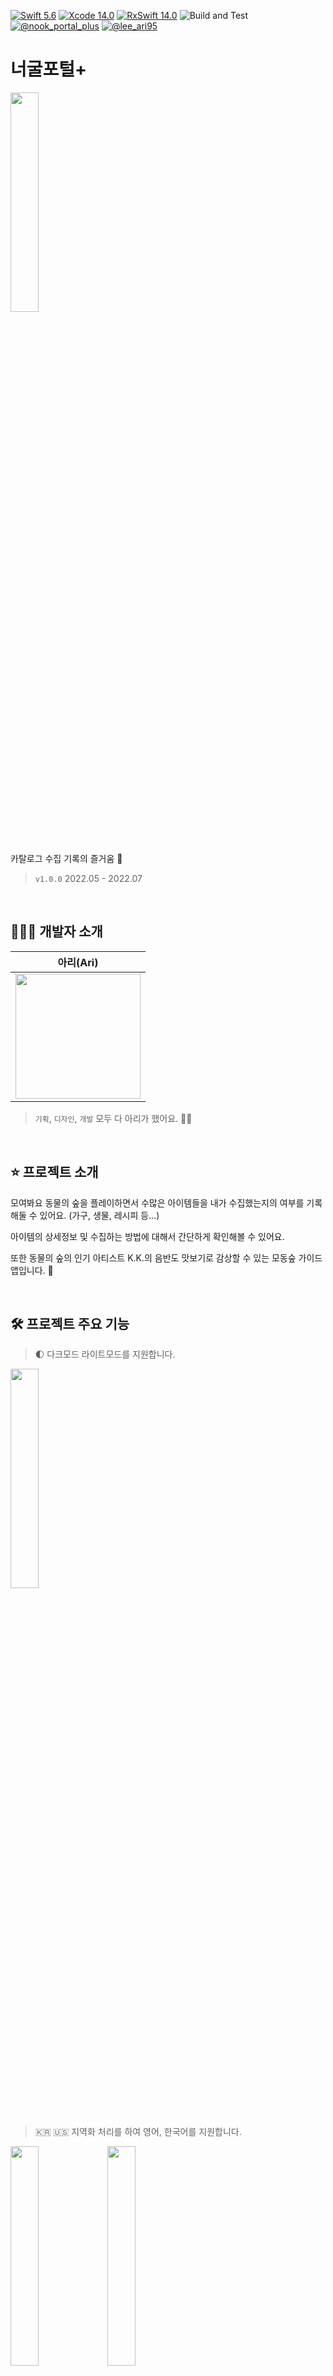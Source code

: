 [![Swift 5.6](https://img.shields.io/badge/swift-5.6-ED523F.svg?style=flat)](https://swift.org/download/) [![Xcode 14.0](https://img.shields.io/badge/Xcode-13.4-ED523F.svg?style=flat&color=blue)](https://swift.org/download/) [![RxSwift 14.0](https://img.shields.io/badge/RxSwift-6.5.0-ED523F.svg?style=flat&color=purple)](https://swift.org/download/) ![Build and Test](https://github.com/leeari95/ACNH-wiki/actions/workflows/test_on_develop.yml/badge.svg) [![@nook_portal_plus](https://img.shields.io/badge/contact-@nook__portal__plus-5AA9E7.svg?style=flat&color=yellow)](https://www.instagram.com/nook_portal_plus/) [![@lee_ari95](https://img.shields.io/badge/contact-@lee__ari95-5AA9E7.svg?style=flat&color=yellow)](https://www.instagram.com/lee_ari95)

# 너굴포털+

<img src="https://i.imgur.com/XMixi1i.png" width="30%">

&nbsp;

카탈로그 수집 기록의 즐거움 🌱

> `v1.0.0` 2022.05 - 2022.07

&nbsp;

## 👩🏻‍💻 개발자 소개

|아리(Ari)|
|:-:
|<img src="https://i.imgur.com/azs2STQ.png" width="200">|

>`기획`, `디자인`, `개발` 모두 다 아리가 했어요. 😵‍💫

&nbsp;

## ⭐️ 프로젝트 소개

모여봐요 동물의 숲을 플레이하면서 수많은 아이템들을 내가 수집했는지의 여부를 기록해둘 수 있어요. 
(가구, 생물, 레시피 등...)

아이템의 상세정보 및 수집하는 방법에 대해서 간단하게 확인해볼 수 있어요.

또한 동물의 숲의 인기 아티스트 K.K.의 음반도 맛보기로 감상할 수 있는 모동숲 가이드앱입니다. 🌳

&nbsp;

## 🛠 프로젝트 주요 기능

> 🌓 다크모드 라이트모드를 지원합니다.

<img src="https://i.imgur.com/6Y0an0c.png" width="30%">

#

> 🇰🇷 🇺🇸 지역화 처리를 하여 영어, 한국어를 지원합니다.

<img src="https://i.imgur.com/0ix2b2p.png" width="30%"> <img src="https://i.imgur.com/RrQDk2X.png" width="30%">

#

> 🌴 앱 기본 설정을 통해 `나의 섬 정보`를 편집할 수 있어요.

<img src="https://i.imgur.com/8LV2tdx.gif" width="30%">

#

> 📝 오늘 할일을 했는지 체크하고, 편집을 통해 할일을 수정하거나 추가할 수 있어요.

<img src="https://i.imgur.com/6aunEPI.gif" width="30%"> <img src="https://i.imgur.com/4dW7nWO.gif" width="30%">

#

> 🔍 마을 주민을 추가한다면 대시보드에서 마을 주민의 정보를 손쉽게 확인할 수 있어요.

<img src="https://i.imgur.com/czXJCWT.gif" width="30%">

#

> ✅ 마을 주민과 대화를 하거나 선물을 주고받았다면 체크해서 표시할 수도 있어요.

<img src="https://i.imgur.com/IpeguK8.gif" width="30%">

#

> 📊 수집현황을 통해 수집 진행 상황을 확인하거나, 아직 획득하지 못한 아이템들을 확인할 수 있어요.
> 
> (자동으로 미획득 아이템 필터링해줍니다. 생물이라면 당월로 필터링되어 아이템을 보여줍니다.)

<img src="https://i.imgur.com/uKZSLwZ.gif" width="30%">

#

> 📚 카탈로그 탭을 활용하여 수집한 아이템을 기록할 수 있어요.
> 
> 우측 버튼을 통해 정렬 혹은 필터링을 하여 아이템을 편리하게 볼 수 있어요.

<img src="https://i.imgur.com/PCgNBIT.gif" width="30%"> <img src="https://i.imgur.com/q2vDx1W.gif" width="30%">

#

> 🔎 상세정보를 통해 아이템의 키워드를 통해 관련된 아이템을 탐색하거나, 리폼된 모습을 확인해볼 수 있어요. 
> 
> 제작을 통해 얻을 수 있는 아이템의 경우, 레시피 획득방법, 그리고 필요한 재료도 추가로 보여줍니다.

<img src="https://i.imgur.com/oVl0AbU.gif" width="30%"> <img src="https://i.imgur.com/hGrLyf9.gif" width="30%">

#

> 🕙 생물의 경우 어디서 출현하는지, 몇시에 언제 출현하는지에 대한 정보를 확인해볼 수 있어요.

<img src="https://i.imgur.com/myu8KXK.gif" width="30%"> <img src="https://i.imgur.com/w6vyhiw.gif" width="30%">

#

> 🔊 음악의 경우 뮤직 플레이어를 통해 감상을 해볼 수도 있습니다.
> 
> 재생 목록을 통해 음악을 바꿔볼 수도 있습니다. 
> 
> 백그라운드 상태에서도 음악이 멈추지 않고 이어서 재생됩니다.

<img src="https://i.imgur.com/VepmkwR.gif" width="30%"> <img src="https://i.imgur.com/N2tydpC.gif" width="30%"> <img src="https://i.imgur.com/10gBxp2.jpg" width="30%">

#

> 🐰 마을 주민의 경우 상세한 필터링을 통해 편리하게 주민을 찾아볼 수 있어요.
> 
> 좋아하는 주민, 내 섬 주민을 나눠서 한 눈에 볼 수도 있습니다.

<img src="https://i.imgur.com/ajvSM53.gif" width="30%"> <img src="https://i.imgur.com/sBGJUFc.gif" width="30%">

#

> 📦 수집품을 통해 내가 수집한 아이템을 관리할 수 있어요.
> 
> 수집한 아이템이 없는 경우에는 아무것도 표시하지 않습니다.

<img src="https://i.imgur.com/9H0au8T.gif" width="30%"> <img src="https://i.imgur.com/xfk25ue.gif" width="30%"> <img src="https://i.imgur.com/rm3keyr.png" width="30%">

&nbsp;

## 아키텍처

> **MVVM**

* MVVM을 도입하여 뷰 컨트롤러와 뷰는 화면을 그리는 역할에만 집중하고, 데이터 관리, 로직 실행은 뷰 모델에서 진행되도록 했습니다.

> **Input/Output Modeling**

* 뷰모델을 Input과 Output으로 정의하여 뷰의 이벤트들을 Input에 바인딩하고, 뷰에 보여질 데이터를 Output에 바인딩 했습니다.
* 일관성 있고 직관적인 구조를 유지해 뷰모델의 코드 가독성이 높아졌습니다.

> **Coordinator**

* 화면 전환에 대한 로직을 ViewController로부터 분리하고 의존성 객체에 대한 주입을 외부에서 처리하도록 하기 위해 코디네이터를 적용했습니다.

&nbsp;

## 기술적 도전

> **RxSwift**

* 연속된 escaping closure를 피하고, 선언형 프로그래밍을 통한 높은 가독성과 RX 오퍼레이터들을 통한 효율적인 비동기 처리를 위해서 RxSwift를 사용하게 되었습니다.
* 데이터가 발생하는 시점에서부터 뷰에 그려지기 까지 하나의 큰 Stream으로 데이터를 바인딩 하였습니다.

> **CI/CD 빌드 및 테스트 자동화**

* Github Actions를 활용하여 develop 브랜치로 push를 하게 되면 빌드 및 테스트를 실행하도록 자동화를 처리했습니다.

&nbsp;

## Credits/Thanks

🙏🏻 Thanks to [`Animal Crossing: New Horizons`](https://docs.google.com/spreadsheets/d/1mo7myqHry5r_TKvakvIhHbcEAEQpSiNoNQoIS8sMpvM/edit#gid=1397507627) spreadsheet

* 이 앱은 위 스프레드 시트를 활용하여 만든 [`Norviah`](https://github.com/Norviah/animal-crossing)의 레파지토리를 활용하여 동물의 숲 아이템을 가져옵니다.

🙏🏻 Thanks to [`ACNH API`](http://acnhapi.com/)

* 동물의 숲의 음악, BGM 등을 이 API를 통해 불러옵니다

#

아리의 개발기에 대해 더 자세한 내용이 보고싶다면, [너굴포털 Wiki](https://github.com/leeari95/ACNH-wiki/wiki)를 방문해주세요.
